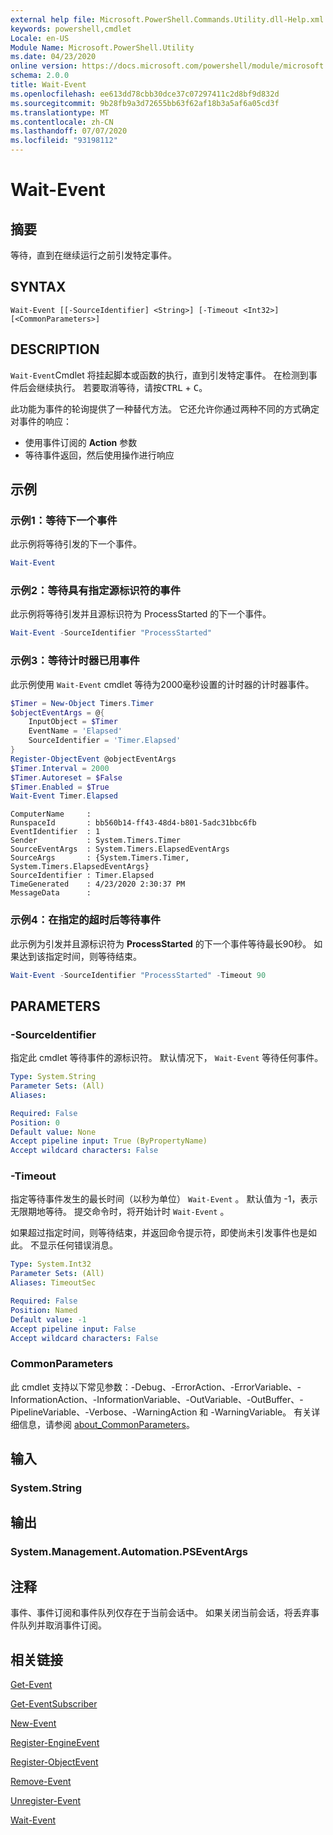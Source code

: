 ```yaml
---
external help file: Microsoft.PowerShell.Commands.Utility.dll-Help.xml
keywords: powershell,cmdlet
Locale: en-US
Module Name: Microsoft.PowerShell.Utility
ms.date: 04/23/2020
online version: https://docs.microsoft.com/powershell/module/microsoft.powershell.utility/wait-event?view=powershell-7.1&WT.mc_id=ps-gethelp
schema: 2.0.0
title: Wait-Event
ms.openlocfilehash: ee613dd78cbb30dce37c07297411c2d8bf9d832d
ms.sourcegitcommit: 9b28fb9a3d72655bb63f62af18b3a5af6a05cd3f
ms.translationtype: MT
ms.contentlocale: zh-CN
ms.lasthandoff: 07/07/2020
ms.locfileid: "93198112"
---
```

# Wait-Event

## 摘要
等待，直到在继续运行之前引发特定事件。

## SYNTAX

```
Wait-Event [[-SourceIdentifier] <String>] [-Timeout <Int32>] [<CommonParameters>]
```

## DESCRIPTION

`Wait-Event`Cmdlet 将挂起脚本或函数的执行，直到引发特定事件。 在检测到事件后会继续执行。 若要取消等待，请按<kbd>CTRL</kbd> + <kbd>C</kbd>。

此功能为事件的轮询提供了一种替代方法。 它还允许你通过两种不同的方式确定对事件的响应：

- 使用事件订阅的 **Action** 参数
- 等待事件返回，然后使用操作进行响应

## 示例

### 示例1：等待下一个事件

此示例将等待引发的下一个事件。

```powershell
Wait-Event
```

### 示例2：等待具有指定源标识符的事件

此示例将等待引发并且源标识符为 ProcessStarted 的下一个事件。

```powershell
Wait-Event -SourceIdentifier "ProcessStarted"
```

### 示例3：等待计时器已用事件

此示例使用 `Wait-Event` cmdlet 等待为2000毫秒设置的计时器的计时器事件。

```powershell
$Timer = New-Object Timers.Timer
$objectEventArgs = @{
    InputObject = $Timer
    EventName = 'Elapsed'
    SourceIdentifier = 'Timer.Elapsed'
}
Register-ObjectEvent @objectEventArgs
$Timer.Interval = 2000
$Timer.Autoreset = $False
$Timer.Enabled = $True
Wait-Event Timer.Elapsed
```

```Output
ComputerName     :
RunspaceId       : bb560b14-ff43-48d4-b801-5adc31bbc6fb
EventIdentifier  : 1
Sender           : System.Timers.Timer
SourceEventArgs  : System.Timers.ElapsedEventArgs
SourceArgs       : {System.Timers.Timer, System.Timers.ElapsedEventArgs}
SourceIdentifier : Timer.Elapsed
TimeGenerated    : 4/23/2020 2:30:37 PM
MessageData      :
```

### 示例4：在指定的超时后等待事件

此示例为引发并且源标识符为 **ProcessStarted** 的下一个事件等待最长90秒。 如果达到该指定时间，则等待结束。

```powershell
Wait-Event -SourceIdentifier "ProcessStarted" -Timeout 90
```

## PARAMETERS

### -SourceIdentifier

指定此 cmdlet 等待事件的源标识符。
默认情况下， `Wait-Event` 等待任何事件。

```yaml
Type: System.String
Parameter Sets: (All)
Aliases:

Required: False
Position: 0
Default value: None
Accept pipeline input: True (ByPropertyName)
Accept wildcard characters: False
```

### -Timeout

指定等待事件发生的最长时间（以秒为单位） `Wait-Event` 。 默认值为 -1，表示无限期地等待。 提交命令时，将开始计时 `Wait-Event` 。

如果超过指定时间，则等待结束，并返回命令提示符，即使尚未引发事件也是如此。 不显示任何错误消息。

```yaml
Type: System.Int32
Parameter Sets: (All)
Aliases: TimeoutSec

Required: False
Position: Named
Default value: -1
Accept pipeline input: False
Accept wildcard characters: False
```

### CommonParameters

此 cmdlet 支持以下常见参数：-Debug、-ErrorAction、-ErrorVariable、-InformationAction、-InformationVariable、-OutVariable、-OutBuffer、-PipelineVariable、-Verbose、-WarningAction 和 -WarningVariable。 有关详细信息，请参阅 [about_CommonParameters](https://go.microsoft.com/fwlink/?LinkID=113216)。

## 输入

### System.String

## 输出

### System.Management.Automation.PSEventArgs

## 注释

事件、事件订阅和事件队列仅存在于当前会话中。 如果关闭当前会话，将丢弃事件队列并取消事件订阅。

## 相关链接

[Get-Event](Get-Event.md)

[Get-EventSubscriber](Get-EventSubscriber.md)

[New-Event](New-Event.md)

[Register-EngineEvent](Register-EngineEvent.md)

[Register-ObjectEvent](Register-ObjectEvent.md)

[Remove-Event](Remove-Event.md)

[Unregister-Event](Unregister-Event.md)

[Wait-Event](Wait-Event.md)

